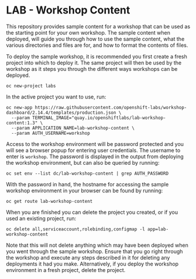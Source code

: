 LAB - Workshop Content
======================

This repository provides sample content for a workshop that can be used as the starting point for your own workshop. The sample content when deployed, will guide you through how to use the sample content, what the various directories and files are for, and how to format the contents of files.

To deploy the sample workshop, it is recommended you first create a fresh project into which to deploy it. The same project will then be used by the workshop as it steps you through the different ways workshops can be deployed.

```
oc new-project labs
```

In the active project you want to use, run:

```
oc new-app https://raw.githubusercontent.com/openshift-labs/workshop-dashboard/2.14.4/templates/production.json \
  --param TERMINAL_IMAGE="quay.io/openshiftlabs/lab-workshop-content:1.3" \
  --param APPLICATION_NAME=lab-workshop-content \
  --param AUTH_USERNAME=workshop
```

Access to the workshop environment will be password protected and you will see a browser popup for entering user credentials. The username to enter is `workshop`. The password is displayed in the output from deploying the workshop environment, but can also be queried by running:

```
oc set env --list dc/lab-workshop-content | grep AUTH_PASSWORD
```

With the password in hand, the hostname for accessing the sample workshop environment in your browser can be found by running:

```
oc get route lab-workshop-content
```

When you are finished you can delete the project you created, or if you used an existing project, run:

```
oc delete all,serviceaccount,rolebinding,configmap -l app=lab-workshop-content
```

Note that this will not delete anything which may have been deployed when you went through the sample workshop. Ensure that you go right through the workshop and execute any steps described in it for deleting any deployments it had you make. Alternatively, if you deploy the workshop environment in a fresh project, delete the project.
